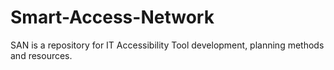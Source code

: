 # Smart-Access-Network
SAN is a repository for IT Accessibility Tool development, planning methods and resources.
